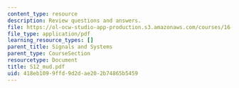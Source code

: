 ```yaml
---
content_type: resource
description: Review questions and answers.
file: https://ol-ocw-studio-app-production.s3.amazonaws.com/courses/16-01-unified-engineering-i-ii-iii-iv-fall-2005-spring-2006/418eb1099ffd9d2dae202b74865b5459_S12_mud.pdf
file_type: application/pdf
learning_resource_types: []
parent_title: Signals and Systems
parent_type: CourseSection
resourcetype: Document
title: S12_mud.pdf
uid: 418eb109-9ffd-9d2d-ae20-2b74865b5459
---
```

